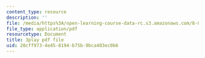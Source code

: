 ```yaml
---
content_type: resource
description: ''
file: /media/https%3A/open-learning-course-data-rc.s3.amazonaws.com/8-851-effective-field-theory-spring-2013/20cff9734e458194b75b9bca403ec0b6_DdnXB0Fa3gQ.pdf
file_type: application/pdf
resourcetype: Document
title: 3play pdf file
uid: 20cff973-4e45-8194-b75b-9bca403ec0b6
---
```

